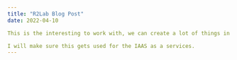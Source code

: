 ```yaml
---
title: "R2Lab Blog Post"
date: 2022-04-10

This is the interesting to work with, we can create a lot of things in the blog.

I will make sure this gets used for the IAAS as a services.
---
```

